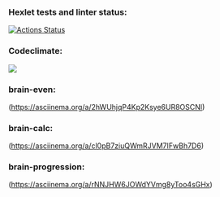 ### Hexlet tests and linter status:
[![Actions Status](https://github.com/bestwxrld/frontend-project-44/workflows/hexlet-check/badge.svg)](https://github.com/bestwxrld/frontend-project-44/actions)
### Codeclimate:
<a href="https://codeclimate.com/github/bestwxrld/frontend-project-44/maintainability"><img src="https://api.codeclimate.com/v1/badges/100533276b0e4b96b4bd/maintainability" /></a>





### brain-even: 
(https://asciinema.org/a/2hWUhjqP4Kp2Ksye6UR8OSCNI)
### brain-calc:
(https://asciinema.org/a/cl0pB7ziuQWmRJVM7IFwBh7D6)


### brain-progression:
(https://asciinema.org/a/rNNJHW6JOWdYVmg8yToo4sGHx)
